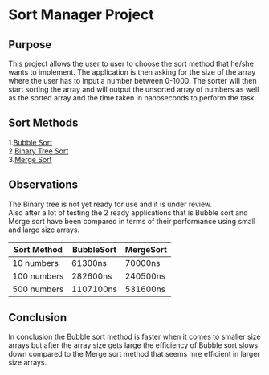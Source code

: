 # Sort Manager Project

## Purpose

This project allows the user to user to choose the sort method that he/she wants to implement. The application is then asking for the size of the array where the user has to input a number between 0-1000.
The sorter will then start sorting the array and will output the unsorted array of numbers as well as the sorted array and the time taken in nanoseconds to perform the task.

## Sort Methods

1.[Bubble Sort](https://en.wikipedia.org/wiki/Bubble_sort)\
2.[Binary Tree Sort](https://en.wikipedia.org/wiki/Tree_sort)\
3.[Merge Sort](https://en.wikipedia.org/wiki/Merge_sort)

## Observations

The Binary tree is not yet ready for use and it is under review.\
Also after a lot of testing the 2 ready applications that is Bubble sort and Merge sort have been compared in terms of their
performance using small and large size arrays.

| Sort Method | BubbleSort | MergeSort |
|-------------|------------|-----------|
| 10 numbers  | 61300ns    | 70000ns   | 
| 100 numbers | 282600ns   | 240500ns  |
| 500 numbers | 1107100ns  | 531600ns  |


## Conclusion
In conclusion the Bubble sort method is faster when it comes to smaller size arrays but after the array size gets large
the efficiency of Bubble sort slows down compared to the Merge sort method that seems mre efficient in larger size arrays.


